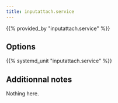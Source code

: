 ```yaml
---
title: inputattach.service
---
```


{{% provided_by "inputattach.service" %}}

## Options

{{% systemd_unit "inputattach.service" %}}

## Additionnal notes

Nothing here.